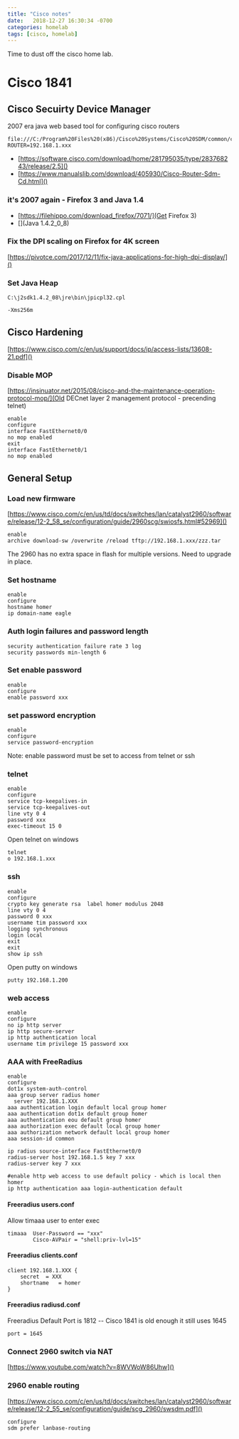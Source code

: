 ```yaml
---
title: "Cisco notes"  
date:   2018-12-27 16:30:34 -0700
categories: homelab
tags: [cisco, homelab]
---
```


Time to dust off the cisco home lab.

# Cisco 1841

## Cisco Secuirty Device Manager

2007 era java web based tool for configuring cisco routers

    file:///C:/Program%20Files%20(x86)/Cisco%20Systems/Cisco%20SDM/common/common/launcher.html?ROUTER=192.168.1.xxx

- [https://software.cisco.com/download/home/281795035/type/283768243/release/2.5]()
- [https://www.manualslib.com/download/405930/Cisco-Router-Sdm-Cd.html]()

### it's 2007 again - Firefox 3 and Java 1.4

- [https://filehippo.com/download_firefox/7071/](Get Firefox 3)
- [](Java 1.4.2_0_8)

### Fix the DPI scaling on Firefox for 4K screen
[https://pivotce.com/2017/12/11/fix-java-applications-for-high-dpi-display/]()

### Set Java Heap
    C:\j2sdk1.4.2_08\jre\bin\jpicpl32.cpl

    -Xms256m

## Cisco Hardening

[https://www.cisco.com/c/en/us/support/docs/ip/access-lists/13608-21.pdf]()

### Disable MOP
[https://insinuator.net/2015/08/cisco-and-the-maintenance-operation-protocol-mop/](Old DECnet layer 2 management protocol - precending telnet)

    enable
    configure
    interface FastEthernet0/0
    no mop enabled
    exit
    interface FastEthernet0/1
    no mop enabled

## General Setup

### Load new firmware
[https://www.cisco.com/c/en/us/td/docs/switches/lan/catalyst2960/software/release/12-2_58_se/configuration/guide/2960scg/swiosfs.html#52969]()

    enable
    archive download-sw /overwrite /reload tftp://192.168.1.xxx/zzz.tar

The 2960 has no extra space in flash for multiple versions.   Need to upgrade in place.

### Set hostname
    enable
    configure
    hostname homer
    ip domain-name eagle

### Auth login failures and password length
    security authentication failure rate 3 log
    security passwords min-length 6

### Set enable password
    enable
    configure
    enable password xxx

### set password encryption
    enable 
    configure
    service password-encryption

Note: enable password must be set to access from telnet or ssh

### telnet 
    enable
    configure
    service tcp-keepalives-in
    service tcp-keepalives-out    
    line vty 0 4
    password xxx
    exec-timeout 15 0

Open telnet on windows

    telnet
    o 192.168.1.xxx
    
### ssh
    enable
    configure
    crypto key generate rsa  label homer modulus 2048
    line vty 0 4
    password 0 xxx
    username tim password xxx
    logging synchronous
    login local
    exit
    exit
    show ip ssh

Open putty on windows

    putty 192.168.1.200    

### web access
    enable
    configure
    no ip http server
    ip http secure-server
    ip http authentication local
    username tim privilege 15 password xxx

### AAA with FreeRadius
    enable    
    configure
    dot1x system-auth-control
    aaa group server radius homer
      server 192.168.1.XXX
    aaa authentication login default local group homer
    aaa authentication dot1x default group homer
    aaa authentication eou default group homer
    aaa authorization exec default local group homer 
    aaa authorization network default local group homer 
    aaa session-id common

    ip radius source-interface FastEthernet0/0 
    radius-server host 192.168.1.5 key 7 xxx
    radius-server key 7 xxx

    #enable http web access to use default policy - which is local then homer
    ip http authentication aaa login-authentication default

#### Freeradius users.conf

Allow timaaa user to enter exec

    timaaa  User-Password == "xxx"
            Cisco-AVPair = "shell:priv-lvl=15"

#### Freeradius clients.conf
    client 192.168.1.XXX {
        secret	= XXX
        shortname	= homer
    }

#### Freeradius radiusd.conf

Freeradius Default Port is 1812 -- Cisco 1841 is old enough it still uses 1645

    port = 1645

### Connect 2960 switch via NAT

[https://www.youtube.com/watch?v=8WVWoW86Uhw]()

### 2960 enable routing
[https://www.cisco.com/c/en/us/td/docs/switches/lan/catalyst2960/software/release/12-2_55_se/configuration/guide/scg_2960/swsdm.pdf]()

    configure
    sdm prefer lanbase-routing